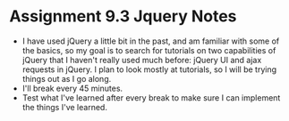 # Assignment 9.3 Jquery Notes

* I have used jQuery a little bit in the past, and am familiar with some of the basics, so my goal is to search for tutorials on two capabilities of jQuery that I haven't really used much before: jQuery UI and ajax requests in jQuery. I plan to look mostly at tutorials, so I will be trying things out as I go along.
* I'll break every 45 minutes.
* Test what I've learned after every break to make sure I can implement the
  things I've learned.
